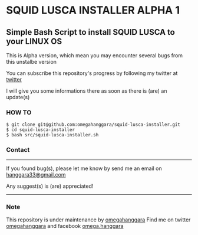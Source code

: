 # SQUID LUSCA INSTALLER ALPHA 1

## Simple Bash Script to install SQUID LUSCA to your LINUX OS

This is Alpha version, which mean you may encounter several bugs from this unstalbe version

You can subscribe this repository's progress by following my twitter at [twitter](https://www.twitter.com/omegahanggara)

I will give you some informations there as soon as there is (are) an update(s)

### HOW TO
```
$ git clone git@github.com:omegahanggara/squid-lusca-installer.git
$ cd squid-lusca-installer
$ bash src/squid-lusca-installer.sh
```

### Contact
***
If you found bug(s), please let me know by send me an email on hanggara33@gmail.com

Any suggest(s) is (are) appreciated!
***

### Note
This repository is under maintenance by [omegahanggara](https://github.com/omegahanggara)
Find me on twitter [omegahanggara](https://twitter.com/omegahanggara) and facebook [omega.hanggara](https://www.facebook.com/omega.hanggara)